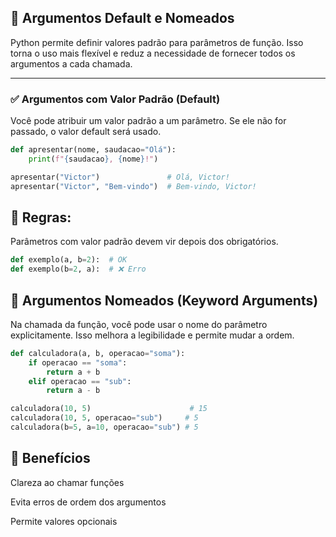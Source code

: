 ## 🧩 Argumentos Default e Nomeados

Python permite definir valores padrão para parâmetros de função. Isso torna o uso mais flexível e reduz a necessidade de fornecer todos os argumentos a cada chamada.

---

### ✅ Argumentos com Valor Padrão (Default)

Você pode atribuir um valor padrão a um parâmetro. Se ele não for passado, o valor default será usado.

```python
def apresentar(nome, saudacao="Olá"):
    print(f"{saudacao}, {nome}!")

apresentar("Victor")               # Olá, Victor!
apresentar("Victor", "Bem-vindo")  # Bem-vindo, Victor!
```

## 🧠 Regras:
Parâmetros com valor padrão devem vir depois dos obrigatórios.
```python
def exemplo(a, b=2):  # OK
def exemplo(b=2, a):  # ❌ Erro
```

## 🧾 Argumentos Nomeados (Keyword Arguments)
Na chamada da função, você pode usar o nome do parâmetro explicitamente. Isso melhora a legibilidade e permite mudar a ordem.
```python
def calculadora(a, b, operacao="soma"):
    if operacao == "soma":
        return a + b
    elif operacao == "sub":
        return a - b

calculadora(10, 5)                      # 15
calculadora(10, 5, operacao="sub")     # 5
calculadora(b=5, a=10, operacao="sub") # 5
```

## 📌 Benefícios
Clareza ao chamar funções

Evita erros de ordem dos argumentos

Permite valores opcionais
